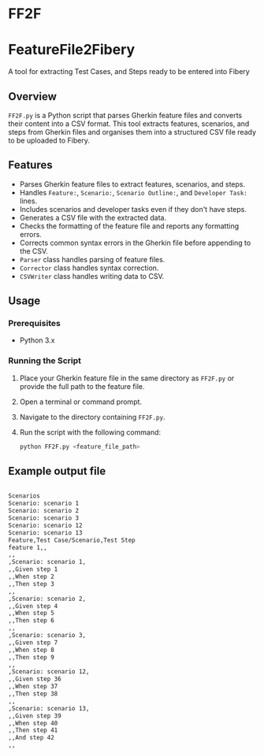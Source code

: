 # FF2F
# FeatureFile2Fibery
A tool for extracting Test Cases, and Steps ready to be entered into Fibery 

## Overview

`FF2F.py` is a Python script that parses Gherkin feature files and converts their content into a CSV format. This tool extracts features, scenarios, and steps from Gherkin files and organises them into a structured CSV file ready to be uploaded to Fibery.

## Features

- Parses Gherkin feature files to extract features, scenarios, and steps.
- Handles `Feature:`, `Scenario:`, `Scenario Outline:`, and `Developer Task:` lines.
- Includes scenarios and developer tasks even if they don't have steps.
- Generates a CSV file with the extracted data.
- Checks the formatting of the feature file and reports any formatting errors.
- Corrects common syntax errors in the Gherkin file before appending to the CSV.
- `Parser` class handles parsing of feature files.
- `Corrector` class handles syntax correction.
- `CSVWriter` class handles writing data to CSV.

## Usage

### Prerequisites

- Python 3.x

### Running the Script

1. Place your Gherkin feature file in the same directory as `FF2F.py` or provide the full path to the feature file.
2. Open a terminal or command prompt.
3. Navigate to the directory containing `FF2F.py`.
4. Run the script with the following command:

   ```sh
   python FF2F.py <feature_file_path>

## Example output file

   ```sh

Scenarios
Scenario: scenario 1
Scenario: scenario 2
Scenario: scenario 3
Scenario: scenario 12
Scenario: scenario 13
Feature,Test Case/Scenario,Test Step
feature 1,,
,,
,Scenario: scenario 1,
,,Given step 1
,,When step 2
,,Then step 3
,,
,Scenario: scenario 2,
,,Given step 4
,,When step 5
,,Then step 6
,,
,Scenario: scenario 3,
,,Given step 7
,,When step 8
,,Then step 9
,,
,Scenario: scenario 12,
,,Given step 36
,,When step 37
,,Then step 38
,,
,Scenario: scenario 13,
,,Given step 39
,,When step 40
,,Then step 41
,,And step 42
,,
